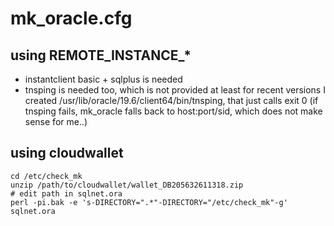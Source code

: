 # mk_oracle.cfg

## using REMOTE_INSTANCE_*

* instantclient basic + sqlplus is needed
* tnsping is needed too, which is not provided at least for recent versions
  I created /usr/lib/oracle/19.6/client64/bin/tnsping, that just calls exit 0
  (if tnsping fails, mk_oracle falls back to host:port/sid, which does not make sense for me..)


## using cloudwallet

    cd /etc/check_mk
    unzip /path/to/cloudwallet/wallet_DB205632611318.zip
    # edit path in sqlnet.ora
    perl -pi.bak -e 's-DIRECTORY=".*"-DIRECTORY="/etc/check_mk"-g' sqlnet.ora 
